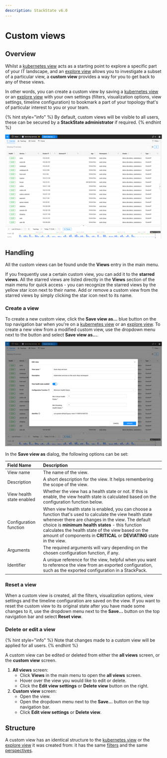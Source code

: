 ```yaml
---
description: StackState v6.0
---
```


# Custom views

## Overview

Whilst a [kubernetes view](k8s-views.md) acts as a starting point to explore a specific part of your IT landscape, and an [explore view](k8s-explore-views.md) allows you to investigate a subset of a particular view, a **custom view** provides a way for you to get back to any of these views. 

In other words, you can create a custom view by saving a [kubernetes view](k8s-views.md) or an [explore view](k8s-explore-views.md) with your own settings (filters, visualization options, view settings, timeline configuration) to bookmark a part of your topology that's of particular interest to you or your team.

{% hint style="info" %}
By default, custom views will be visible to all users, these can be secured by a **StackState administrator** if required.
{% endhint %}

![Custom view](../../.gitbook/assets/k8s/k8s-custom-view.png)

## Handling

All the custom views can be found unde the **Views** entry in the main menu.

If you frequently use a certain custom view, you can add it to the **starred views**. All the starred views are listed directly in the **Views** section of the main menu for quick access - you can recognize the starred views by the yellow star icon next to their name. Add or remove a custom view from the starred views by simply clicking the star icon next to its name.

### Create a view

To create a new custom view, click the **Save view as...** blue button on the top navigation bar when you're on a [kubernetes view](k8s-views.md) or an [explore view](k8s-explore-views.md). To create a new view from a modified custom view, use the dropdown menu next to the button and select **Save view as...**.

![Edit view settings](../../.gitbook/assets/k8s/k8s-custom-view-edit-settings.png)

In the **Save view as** dialog, the following options can be set:

| Field Name | Description |
| :--- | :--- |
| View name | The name of the view. |
| Description | A short description for the view. It helps remembering the scope of the view. |
| View health state enabled | Whether the view has a health state or not. If this is enable, the view health state is calculated based on the configuration function below. |
| Configuration function | When view health state is enabled, you can choose a function that's used to calculate the view health state whenever there are changes in the view. The default choice is **minimum health states** - this function calculates the health state of the view based on the amount of components in **CRITICAL** or **DEVIATING** state in the view. |
| Arguments | The required arguments will vary depending on the chosen configuration function, if any. |
| Identifier | A unique reference for the view, helpful when you want to reference the view from an exported configuration, such as the exported configuration in a StackPack. |

### Reset a view

When a custom view is created, all the filters, visualization options, view settings and the timeline configuration are saved on the view. If you want to reset the custom view to its original state after you have made some changes to it, use the dropdown menu next to the **Save...** button on the top navigation bar and select **Reset view**.

### Delete or edit a view

{% hint style="info" %}
Note that changes made to a custom view will be applied for all users.
{% endhint %}

A custom view can be edited or deleted from either the **all views** screen, or the **custom view** screen.

1. **All views** screen:
   * Click **Views** in the main menu to open the **all views** screen.
   * Hover over the view you would like to edit or delete.
   * Click the **Edit view settings** or **Delete view** button on the right.
2. **Custom view** screen:
   * Open the view.
   * Open the dropdown menu next to the **Save...** button on the top navigation bar.
   * Click **Edit view settings** or **Delete view**.

## Structure

A custom view has an identical structure to the [kubernetes view](k8s-views.md) or the [explore view](k8s-explore-views.md) it was created from: it has the same [filters](k8s-view-structure.md#filters) and the same [perspectives](k8s-view-structure.md#perspectives).
